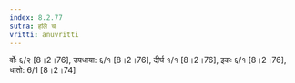 ```yaml
---
index: 8.2.77
sutra: हलि च
vritti: anuvritti
---
```


र्वोः ६/२ [8।2।76], उपधाया: ६/१ [8।2।76], दीर्घ १/१ [8।2।76],  इकः  ६/१ [8।2।76], धातो: 6/1 [8।2।74]